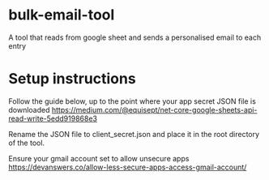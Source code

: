 # bulk-email-tool
A tool that reads from google sheet and sends a personalised email to each entry


# Setup instructions
  
Follow the guide below, up to the point where your app secret JSON file is downloaded https://medium.com/@equisept/net-core-google-sheets-api-read-write-5edd919868e3

Rename the JSON file to client_secret.json and place it in the root directory of the tool.

Ensure your gmail account set to allow unsecure apps https://devanswers.co/allow-less-secure-apps-access-gmail-account/

